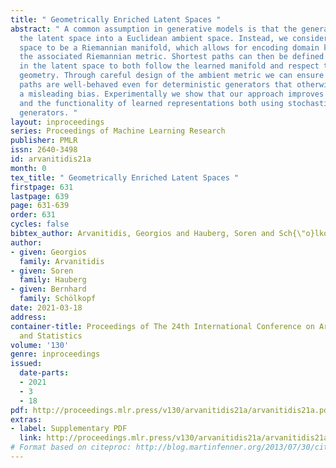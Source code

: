 ```yaml
---
title: " Geometrically Enriched Latent Spaces "
abstract: " A common assumption in generative models is that the generator immerses
  the latent space into a Euclidean ambient space. Instead, we consider the ambient
  space to be a Riemannian manifold, which allows for encoding domain knowledge through
  the associated Riemannian metric. Shortest paths can then be defined accordingly
  in the latent space to both follow the learned manifold and respect the ambient
  geometry. Through careful design of the ambient metric we can ensure that shortest
  paths are well-behaved even for deterministic generators that otherwise would exhibit
  a misleading bias. Experimentally we show that our approach improves the interpretability
  and the functionality of learned representations both using stochastic and deterministic
  generators. "
layout: inproceedings
series: Proceedings of Machine Learning Research
publisher: PMLR
issn: 2640-3498
id: arvanitidis21a
month: 0
tex_title: " Geometrically Enriched Latent Spaces "
firstpage: 631
lastpage: 639
page: 631-639
order: 631
cycles: false
bibtex_author: Arvanitidis, Georgios and Hauberg, Soren and Sch{\"o}lkopf, Bernhard
author:
- given: Georgios
  family: Arvanitidis
- given: Soren
  family: Hauberg
- given: Bernhard
  family: Schölkopf
date: 2021-03-18
address: 
container-title: Proceedings of The 24th International Conference on Artificial Intelligence
  and Statistics
volume: '130'
genre: inproceedings
issued:
  date-parts:
  - 2021
  - 3
  - 18
pdf: http://proceedings.mlr.press/v130/arvanitidis21a/arvanitidis21a.pdf
extras:
- label: Supplementary PDF
  link: http://proceedings.mlr.press/v130/arvanitidis21a/arvanitidis21a-supp.pdf
# Format based on citeproc: http://blog.martinfenner.org/2013/07/30/citeproc-yaml-for-bibliographies/
---
```

